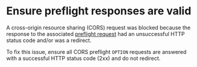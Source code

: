# Ensure preflight responses are valid

A cross-origin resource sharing (CORS) request was blocked because the response to the associated [preflight request](issueCorsPreflightRequest) had an unsuccessful HTTP status code and/or was a redirect.

To fix this issue, ensure all CORS preflight `OPTION` requests are answered with a successful HTTP status code (2xx) and do not redirect.
